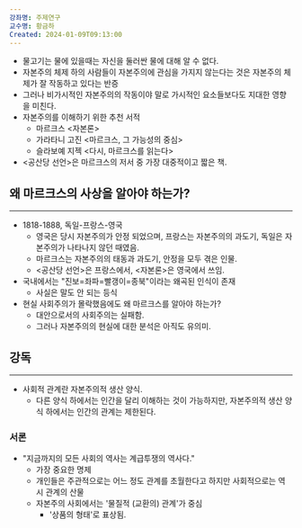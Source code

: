 ```yaml
---
강좌명: 주제연구
교수명: 황금하
Created: 2024-01-09T09:13:00
---
```

- 물고기는 물에 있을때는 자신을 둘러싼 물에 대해 알 수 없다.
- 자본주의 체제 하의 사람들이 자본주의에 관심을 가지지 않는다는 것은 자본주의 체제가 잘 작동하고 있다는 반증
- 그러나 비가시적인 자본주의의 작동이야 말로 가시적인 요소들보다도 지대한 영향을 미친다.
- 자본주의를 이해하기 위한 추천 서적
	- 마르크스 <자본론>
	- 가라타니 고진 <마르크스, 그 가능성의 중심>
	- 슬라보예 지젝 <다시, 마르크스를 읽는다>
- <공산당 선언>은 마르크스의 저서 중 가장 대중적이고 짧은 책.

## 왜 마르크스의 사상을 알아야 하는가?
---
- 1818-1888, 독일-프랑스-영국
	- 영국은 당시 자본주의가 안정 되었으며, 프랑스는 자본주의의 과도기, 독일은 자본주의가 나타나지 않던 때였음.
	- 마르크스는 자본주의의 태동과 과도기, 안정을 모두 겪은 인물.
	- <공산당 선언>은 프랑스에서, <자본론>은 영국에서 쓰임.
- 국내에서는 "진보=좌파=빨갱이=종북"이라는 왜곡된 인식이 존재
	- 사실은 말도 안 되는 등식
- 현실 사회주의가 몰락했음에도 왜 마르크스를 알아야 하는가?
	- 대안으로서의 사회주의는 실패함.
	- 그러나 자본주의의 현실에 대한 분석은 아직도 유의미.

## 강독
---
- 사회적 관계란 자본주의적 생산 양식.
	- 다른 양식 하에서는 인간을 달리 이해하는 것이 가능하지만, 자본주의적 생산 양식 하에서는 인간의 관계는 제한된다.
### 서론
- "지금까지의 모든 사회의 역사는 계급투쟁의 역사다."
	- 가장 중요한 명제
	- 개인들은 주관적으로는 어느 정도 관계를 초월한다고 하지만 사회적으로는 역시 관계의 산물
	- 자본주의 사회에서는 '물질적 (교환의) 관계'가 중심
		- '상품의 형태'로 표상됨.